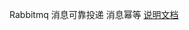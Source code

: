 Rabbitmq 消息可靠投递 消息幂等
[说明文档](https://wugengfeng.github.io/2022/01/25/RabbitMQ/#%E6%B6%88%E6%81%AF%E5%8F%AF%E9%9D%A0%E6%8A%95%E9%80%92)
